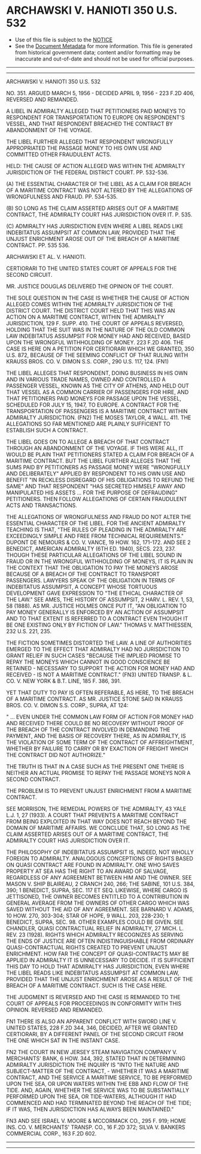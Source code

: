 ---
---

# ARCHAWSKI V. HANIOTI 350 U.S. 532

* Use of this file is subject to the [NOTICE](https://github.com/publicdocs/notice/blob/master/NOTICE)
* See the [Document Metadata](../../../) for more information.
  This file is generated from historical government data; content and/or formatting may be inaccurate and out-of-date and should not be used for official purposes.

----------
----------

ARCHAWSKI V. HANIOTI 350 U.S. 532

NO. 351.  ARGUED MARCH 5, 1956 - DECIDED APRIL 9, 1956 - 223 F.2D 406, REVERSED AND REMANDED.

A LIBEL IN ADMIRALTY ALLEGED THAT PETITIONERS PAID MONEYS TO RESPONDENT FOR TRANSPORTATION TO EUROPE ON RESPONDENT'S VESSEL, AND THAT RESPONDENT BREACHED THE CONTRACT BY ABANDONMENT OF THE VOYAGE.

THE LIBEL FURTHER ALLEGED THAT RESPONDENT WRONGFULLY APPROPRIATED THE PASSAGE MONEY TO HIS OWN USE AND COMMITTED OTHER FRAUDULENT ACTS.

HELD:  THE CAUSE OF ACTION ALLEGED WAS WITHIN THE ADMIRALTY JURISDICTION OF THE FEDERAL DISTRICT COURT.  PP. 532-536.

(A)  THE ESSENTIAL CHARACTER OF THE LIBEL AS A CLAIM FOR BREACH OF A MARITIME CONTRACT WAS NOT ALTERED BY THE ALLEGATIONS OF WRONGFULNESS AND FRAUD.  PP. 534-535.

(B)  SO LONG AS THE CLAIM ASSERTED ARISES OUT OF A MARITIME CONTRACT, THE ADMIRALTY COURT HAS JURISDICTION OVER IT.  P. 535.

(C)  ADMIRALTY HAS JURISDICTION EVEN WHERE A LIBEL READS LIKE INDEBITATUS ASSUMPSIT AT COMMON LAW, PROVIDED THAT THE UNJUST ENRICHMENT AROSE OUT OF THE BREACH OF A MARITIME CONTRACT.  PP. 535 536.

ARCHAWSKI ET AL. V. HANIOTI.

CERTIORARI TO THE UNITED STATES COURT OF APPEALS FOR THE SECOND CIRCUIT.

MR. JUSTICE DOUGLAS DELIVERED THE OPINION OF THE COURT.

THE SOLE QUESTION IN THE CASE IS WHETHER THE CAUSE OF ACTION ALLEGED COMES WITHIN THE ADMIRALTY JURISDICTION OF THE DISTRICT COURT.  THE DISTRICT COURT HELD THAT THIS WAS AN ACTION ON A MARITIME CONTRACT, WITHIN THE ADMIRALTY JURISDICTION, 129 F. SUPP. 410.  THE COURT OF APPEALS REVERSED, HOLDING THAT THE SUIT WAS IN THE NATURE OF THE OLD COMMON LAW INDEBITATUS ASSUMPSIT FOR MONEY HAD AND RECEIVED, BASED UPON THE WRONGFUL WITHHOLDING OF MONEY.  223 F.2D 406.  THE CASE IS HERE ON A PETITION FOR CERTIORARI WHICH WE GRANTED, 350 U.S. 872, BECAUSE OF THE SEEMING CONFLICT OF THAT RULING WITH KRAUSS BROS. CO. V. DIMON S.S. CORP., 290 U.S. 117, 124.  (FN1)

THE LIBEL ALLEGES THAT RESPONDENT, DOING BUSINESS IN HIS OWN AND IN VARIOUS TRADE NAMES, OWNED AND CONTROLLED A PASSENGER VESSEL, KNOWN AS THE CITY OF ATHENS, AND HELD OUT THAT VESSEL AS A COMMON CARRIER OF PASSENGERS FOR HIRE, AND THAT PETITIONERS PAID MONEYS FOR PASSAGE UPON THE VESSEL, SCHEDULED FOR JULY 15, 1947, TO EUROPE.  A CONTRACT FOR THE TRANSPORTATION OF PASSENGERS IS A MARITIME CONTRACT WITHIN ADMIRALTY JURISDICTION.  (FN2)  THE MOSES TAYLOR, 4 WALL.  411.  THE ALLEGATIONS SO FAR MENTIONED ARE PLAINLY SUFFICIENT TO ESTABLISH SUCH A CONTRACT.

THE LIBEL GOES ON TO ALLEGE A BREACH OF THAT CONTRACT THROUGH AN ABANDONMENT OF THE VOYAGE.  IF THIS WERE ALL, IT WOULD BE PLAIN THAT PETITIONERS STATED A CLAIM FOR BREACH OF A MARITIME CONTRACT.  BUT THE LIBEL FURTHER ALLEGES THAT THE SUMS PAID BY PETITIONERS AS PASSAGE MONEY WERE "WRONGFULLY AND DELIBERATELY" APPLIED BY RESPONDENT TO HIS OWN USE AND BENEFIT "IN RECKLESS DISREGARD OF HIS OBLIGATIONS TO REFUND THE SAME" AND THAT RESPONDENT "HAS SECRETED HIMSELF AWAY AND MANIPULATED HIS ASSETS  ...  FOR THE PURPOSE OF DEFRAUDING" PETITIONERS.  THEN FOLLOW ALLEGATIONS OF CERTAIN FRAUDULENT ACTS AND TRANSACTIONS.

THE ALLEGATIONS OF WRONGFULNESS AND FRAUD DO NOT ALTER THE ESSENTIAL CHARACTER OF THE LIBEL.  FOR THE ANCIENT ADMIRALTY TEACHING IS THAT, "THE RULES OF PLEADING IN THE ADMIRALTY ARE EXCEEDINGLY SIMPLE AND FREE FROM TECHNICAL REQUIREMENTS."  DUPONT DE NEMOURS & CO. V. VANCE, 19 HOW.  162, 171-172.  AND SEE 2 BENEDICT, AMERICAN ADMIRALTY (6TH ED. 1940), SECS. 223, 237.  THOUGH THESE PARTICULAR ALLEGATIONS OF THE LIBEL SOUND IN FRAUD OR IN THE WRONGFUL WITHHOLDING OF MONEYS, IT IS PLAIN IN THE CONTEXT THAT THE OBLIGATION TO PAY THE MONEYS AROSE BECAUSE OF A BREACH OF THE CONTRACT TO TRANSPORT PASSENGERS.  LAWYERS SPEAK OF THE OBLIGATION IN TERMS OF INDEBITATUS ASSUMPSIT, A CONCEPT WHOSE TORTUOUS DEVELOPMENT GAVE EXPRESSION TO "THE ETHICAL CHARACTER OF THE LAW."  SEE AMES, THE HISTORY OF ASSUMPSIT, 2 HARV. L. REV. 1, 53, 58 (1888).  AS MR. JUSTICE HOLMES ONCE PUT IT, "AN OBLIGATION TO PAY MONEY GENERALLY IS ENFORCED BY AN ACTION OF ASSUMPSIT AND TO THAT EXTENT IS REFERRED TO A CONTRACT EVEN THOUGH IT BE ONE EXISTING ONLY BY FICTION OF LAW."  THOMAS V. MATTHIESSEN, 232 U.S. 221, 235.

THE FICTION SOMETIMES DISTORTED THE LAW.  A LINE OF AUTHORITIES EMERGED TO THE EFFECT THAT ADMIRALTY HAD NO JURISDICTION TO GRANT RELIEF IN SUCH CASES "BECAUSE THE IMPLIED PROMISE TO REPAY THE MONEYS WHICH CANNOT IN GOOD CONSCIENCE BE RETAINED - NECESSARY TO SUPPORT THE ACTION FOR MONEY HAD AND RECEIVED - IS NOT A MARITIME CONTRACT."  (FN3) UNITED TRANSP.  & L. CO. V. NEW YORK & B.T. LINE, 185 F. 386, 391.

YET THAT DUTY TO PAY IS OFTEN REFERABLE, AS HERE, TO THE BREACH OF A MARITIME CONTRACT.  AS MR. JUSTICE STONE SAID IN KRAUSS BROS. CO. V. DIMON S.S. CORP., SUPRA, AT 124:

"  ...  EVEN UNDER THE COMMON LAW FORM OF ACTION FOR MONEY HAD AND RECEIVED THERE COULD BE NO RECOVERY WITHOUT PROOF OF THE BREACH OF THE CONTRACT INVOLVED IN DEMANDING THE PAYMENT, AND THE BASIS OF RECOVERY THERE, AS IN ADMIRALTY, IS THE VIOLATION OF SOME TERM OF THE CONTRACT OF AFFREIGHTMENT, WHETHER BY FAILURE TO CARRY OR BY EXACTION OF FREIGHT WHICH THE CONTRACT DID NOT AUTHORIZE."

THE TRUTH IS THAT IN A CASE SUCH AS THE PRESENT ONE THERE IS NEITHER AN ACTUAL PROMISE TO REPAY THE PASSAGE MONEYS NOR A SECOND CONTRACT.

THE PROBLEM IS TO PREVENT UNJUST ENRICHMENT FROM A MARITIME CONTRACT.

SEE MORRISON, THE REMEDIAL POWERS OF THE ADMIRALTY, 43 YALE L.J. 1, 27 (1933).  A COURT THAT PREVENTS A MARITIME CONTRACT FROM BEING EXPLOITED IN THAT WAY DOES NOT REACH BEYOND THE DOMAIN OF MARITIME AFFAIRS.  WE CONCLUDE THAT, SO LONG AS THE CLAIM ASSERTED ARISES OUT OF A MARITIME CONTRACT, THE ADMIRALTY COURT HAS JURISDICTION OVER IT.

THE PHILOSOPHY OF INDEBITATUS ASSUMPSIT IS, INDEED, NOT WHOLLY FOREIGN TO ADMIRALTY.  ANALOGOUS CONCEPTIONS OF RIGHTS BASED ON QUASI CONTRACT ARE FOUND IN ADMIRALTY.  ONE WHO SAVES PROPERTY AT SEA HAS THE RIGHT TO AN AWARD OF SALVAGE, REGARDLESS OF ANY AGREEMENT BETWEEN HIM AND THE OWNER.  SEE MASON V. SHIP BLAIREAU, 2 CRANCH 240, 266; THE SABINE, 101 U.S. 384, 390; 1 BENEDICT, SUPRA, SEC. 117 ET SEQ. LIKEWISE, WHERE CARGO IS JETTISONED, THE OWNER BECOMES ENTITLED TO A CONTRIBUTION IN GENERAL AVERAGE FROM THE OWNERS OF OTHER CARGO WHICH WAS SAVED WITHOUT THE AID OF ANY AGREEMENT.  SEE BARNARD V. ADAMS, 10 HOW.  270, 303-304; STAR OF HOPE, 9 WALL.  203, 228-230; 1 BENEDICT, SUPRA, SEC. 98.  OTHER EXAMPLES COULD BE GIVEN.  SEE CHANDLER, QUASI CONTRACTUAL RELIEF IN ADMIRALTY, 27 MICH. L. REV. 23 (1928).  RIGHTS WHICH ADMIRALTY RECOGNIZES AS SERVING THE ENDS OF JUSTICE ARE OFTEN INDISTINGUISHABLE FROM ORDINARY QUASI-CONTRACTUAL RIGHTS CREATED TO PREVENT UNJUST ENRICHMENT.  HOW FAR THE CONCEPT OF QUASI-CONTRACTS MAY BE APPLIED IN ADMIRALTY IT IS UNNECESSARY TO DECIDE.  IT IS SUFFICIENT THIS DAY TO HOLD THAT ADMIRALTY HAS JURISDICTION, EVEN WHERE THE LIBEL READS LIKE INDEBITATUS ASSUMPSIT AT COMMON LAW, PROVIDED THAT THE UNJUST ENRICHMENT AROSE AS A RESULT OF THE BREACH OF A MARITIME CONTRACT.  SUCH IS THE CASE HERE.

THE JUDGMENT IS REVERSED AND THE CASE IS REMANDED TO THE COURT OF APPEALS FOR PROCEEDINGS IN CONFORMITY WITH THIS OPINION.  REVERSED AND REMANDED.

FN1  THERE IS ALSO AN APPARENT CONFLICT WITH SWORD LINE V. UNITED STATES, 228 F.2D 344, 346, DECIDED, AFTER WE GRANTED CERTIORARI, BY A DIFFERENT PANEL OF THE SECOND CIRCUIT FROM THE ONE WHICH SAT IN THE INSTANT CASE.

FN2 THE COURT IN NEW JERSEY STEAM NAVIGATION COMPANY V. MERCHANTS' BANK, 6 HOW.  344, 392, STATED THAT IN DETERMINING ADMIRALTY JURISDICTION THE INQUIRY IS "INTO THE NATURE AND SUBJECT-MATTER OF THE CONTRACT, - WHETHER IT WAS A MARITIME CONTRACT, AND THE SERVICE A MARITIME SERVICE, TO BE PERFORMED UPON THE SEA, OR UPON WATERS WITHIN THE EBB AND FLOW OF THE TIDE.  AND, AGAIN, WHETHER THE SERVICE WAS TO BE SUBSTANTIALLY PERFORMED UPON THE SEA, OR TIDE-WATERS, ALTHOUGH IT HAD COMMENCED AND HAD TERMINATED BEYOND THE REACH OF THE TIDE; IF IT WAS, THEN JURISDICTION HAS ALWAYS BEEN MAINTAINED."

FN3  AND SEE ISRAEL V. MOORE & MCCORMACK CO., 295 F. 919; HOME INS. CO. V. MERCHANTS' TRANSP.  CO., 16 F.2D 372; SILVA V. BANKERS COMMERCIAL CORP., 163 F.2D 602.


----------
----------


